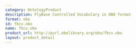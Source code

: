 ```yaml
---
category: OntologyProduct
description: FlyBase Controlled Vocabulary in OBO format
format: obo
id: fbcv.obo
name: fbcv.obo
product_url: http://purl.obolibrary.org/obo/fbcv.obo
layout: product_detail
---
```

